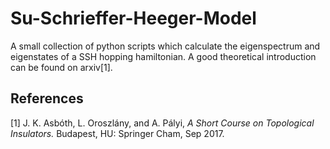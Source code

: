 # Su-Schrieffer-Heeger-Model
 A small collection of python scripts which calculate the eigenspectrum and eigenstates of a SSH hopping hamiltonian.
 A good theoretical introduction can be found on arxiv[1].
 
## References
[1] J. K. Asbóth, L. Oroszlány, and A. Pályi, *A Short Course on Topological Insulators.* Budapest, HU: Springer Cham, Sep 2017.
